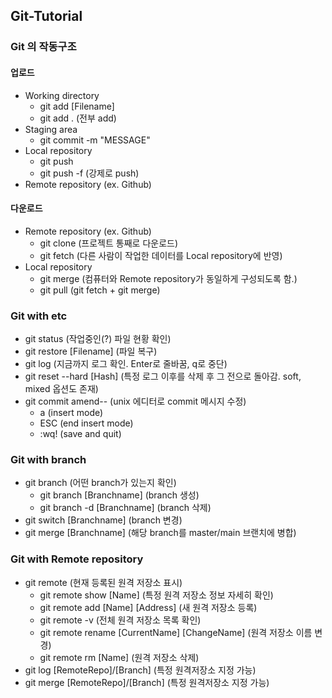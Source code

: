 ## Git-Tutorial

### Git 의 작동구조
#### 업로드
* Working directory
  * git add [Filename]
  * git add . (전부 add)
* Staging area
  * git commit -m "MESSAGE"
* Local repository
  * git push
  * git push -f (강제로 push)
* Remote repository (ex. Github)
#### 다운로드
* Remote repository (ex. Github)
  * git clone (프로젝트 통째로 다운로드)
  * git fetch (다른 사람이 작업한 데이터를 Local repository에 반영)
* Local repository
  * git merge (컴퓨터와 Remote repository가 동일하게 구성되도록 함.)
  * git pull (git fetch + git merge)

### Git with etc
* git status (작업중인(?) 파일 현황 확인)
* git restore [Filename] (파일 복구)
* git log (지금까지 로그 확인. Enter로 줄바꿈, q로 중단)
* git reset --hard [Hash] (특정 로그 이후를 삭제 후 그 전으로 돌아감. soft, mixed 옵션도 존재)
* git commit amend-- (unix 에디터로 commit 메시지 수정)
  * a (insert mode)
  * ESC (end insert mode)
  * :wq! (save and quit)

### Git with branch
* git branch (어떤 branch가 있는지 확인)
  * git branch [Branchname] (branch 생성)
  * git branch -d [Branchname] (branch 삭제)
* git switch [Branchname] (branch 변경)
* git merge [Branchname] (해당 branch를 master/main 브랜치에 병합)

### Git with Remote repository
* git remote (현재 등록된 원격 저장소 표시)
  * git remote show [Name] (특정 원격 저장소 정보 자세히 확인)
  * git remote add [Name] [Address] (새 원격 저장소 등록)
  * git remote -v (전체 원격 저장소 목록 확인)
  * git remote rename [CurrentName] [ChangeName] (원격 저장소 이름 변경)
  * git remote rm [Name] (원격 저장소 삭제)
* git log [RemoteRepo]/[Branch] (특정 원격저장소 지정 가능)
* git merge [RemoteRepo]/[Branch] (특정 원격저장소 지정 가능)

